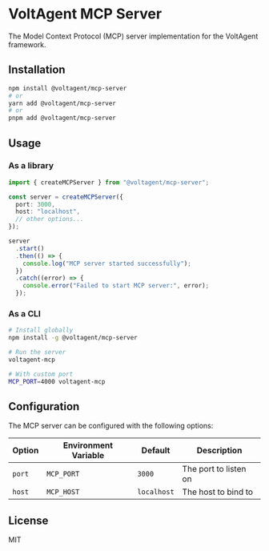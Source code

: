 # VoltAgent MCP Server

The Model Context Protocol (MCP) server implementation for the VoltAgent framework.

## Installation

```bash
npm install @voltagent/mcp-server
# or
yarn add @voltagent/mcp-server
# or
pnpm add @voltagent/mcp-server
```

## Usage

### As a library

```typescript
import { createMCPServer } from "@voltagent/mcp-server";

const server = createMCPServer({
  port: 3000,
  host: "localhost",
  // other options...
});

server
  .start()
  .then(() => {
    console.log("MCP server started successfully");
  })
  .catch((error) => {
    console.error("Failed to start MCP server:", error);
  });
```

### As a CLI

```bash
# Install globally
npm install -g @voltagent/mcp-server

# Run the server
voltagent-mcp

# With custom port
MCP_PORT=4000 voltagent-mcp
```

## Configuration

The MCP server can be configured with the following options:

| Option | Environment Variable | Default     | Description           |
| ------ | -------------------- | ----------- | --------------------- |
| `port` | `MCP_PORT`           | `3000`      | The port to listen on |
| `host` | `MCP_HOST`           | `localhost` | The host to bind to   |

## License

MIT
